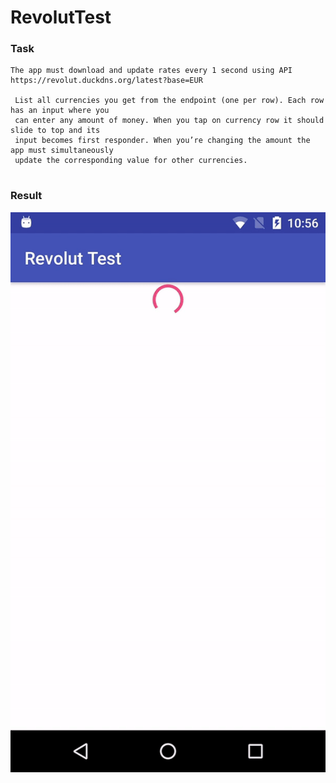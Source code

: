 # RevolutTest

### Task

```
The app must download and update rates every 1 second using API
https://revolut.duckdns.org/latest?base=EUR
 
 List all currencies you get from the endpoint (one per row). Each row has an input where you
 can enter any amount of money. When you tap on currency row it should slide to top and its
 input becomes first responder. When you’re changing the amount the app must simultaneously
 update the corresponding value for other currencies.
 
```

### Result
![Result](https://raw.githubusercontent.com/tatocaster/Revolut-Test/master/art/revolut.gif "Result")
